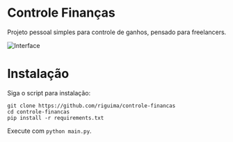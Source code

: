 # Controle Finanças

Projeto pessoal simples para controle de ganhos, pensado para freelancers.

![Interface](https://github.com/riguima/controle-financas/tree/master/assets/interface.png)

# Instalação

Siga o script para instalação:

```
git clone https://github.com/riguima/controle-financas
cd controle-financas
pip install -r requirements.txt
```

Execute com `python main.py`.

